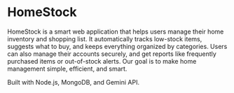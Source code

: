# HomeStock

HomeStock is a smart web application that helps users manage their home inventory and shopping list. It automatically tracks low-stock items, suggests what to buy, and keeps everything organized by categories. Users can also manage their accounts securely, and get reports like frequently purchased items or out-of-stock alerts. Our goal is to make home management simple, efficient, and smart.

Built with Node.js, MongoDB, and Gemini API.
